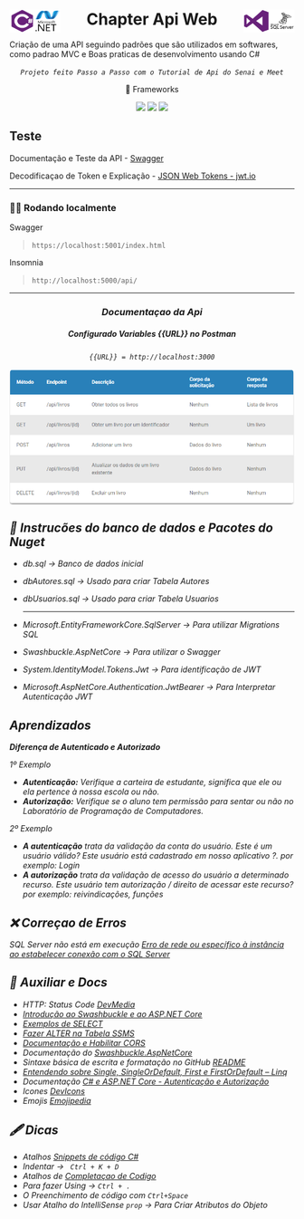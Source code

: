 
<h1 align="center"><img align="left" height="40" width="45" src="https://github.com/devicons/devicon/blob/master/icons/csharp/csharp-plain.svg"><img align="left" src="https://github.com/devicons/devicon/blob/master/icons/dot-net/dot-net-original-wordmark.svg" height="40" width="45" >Chapter Api Web<img align="right" height="40" width="45" src="https://github.com/devicons/devicon/blob/master/icons/microsoftsqlserver/microsoftsqlserver-plain-wordmark.svg"><img align="right" height="40" width="45"src="https://github.com/devicons/devicon/blob/master/icons/visualstudio/visualstudio-plain.svg" ></h1>


Criação de uma API seguindo padrões que são utilizados em softwares, como padrao MVC e Boas praticas de desenvolvimento usando C#

 <div align="center">

   <cite align="center">`Projeto feito Passo a Passo com o Tutorial de Api do Senai e Meet`</cite>

</div>

 
   <p align="center">
 🚀 Frameworks 
</p>

  <p align="center">
    <img src="https://img.shields.io/badge/.NET-512BD4?style=for-the-badge&logo=dotnet&logoColor=white"/>

  <img src="https://img.shields.io/badge/NuGet-004880?style=for-the-badge&logo=nuget&logoColor=white"/>

  <img src="https://img.shields.io/badge/Swagger-85EA2D?style=for-the-badge&logo=Swagger&logoColor=white"/>
  </p>

 ## Teste
  
  Documentação e Teste da API - [Swagger](https://swagger.io/)
  
  Decodificaçao de Token e Explicação - [JSON Web Tokens - jwt.io](https://jwt.io/)
  
  <hr>
  
  ### 👨‍💻 Rodando localmente
  
  Swagger
  > `https://localhost:5001/index.html`

  Insomnia
  > `http://localhost:5000/api/`

<hr/>
  <div align="center">

   <h3 align="center"><i>Documentaçao da Api</em></h3>
   
  ##### Configurado Variables {{URL}} no Postman
   
   <cite align="center">`{{URL}} = http://localhost:3000`</cite>
  
   <img align="center" src="/Documentation-API.png">
</div>
 
## 📝 Instrucões do banco de dados e Pacotes do Nuget 


* db.sql -> Banco de dados inicial 
* dbAutores.sql -> Usado para criar Tabela Autores
* dbUsuarios.sql -> Usado para criar Tabela Usuarios

    <hr>

* Microsoft.EntityFrameworkCore.SqlServer -> Para utilizar Migrations SQL
* Swashbuckle.AspNetCore -> Para utilizar o Swagger
* System.IdentityModel.Tokens.Jwt -> Para identificação de JWT
* Microsoft.AspNetCore.Authentication.JwtBearer -> Para Interpretar Autenticação JWT


## Aprendizados

***Diferença de Autenticado e Autorizado***

1º  Exemplo

* **Autenticação:** Verifique a carteira de estudante, significa que ele ou ela pertence à nossa escola ou não.
* **Autorização:** Verifique se o aluno tem permissão para sentar ou não no Laboratório de Programação de Computadores.

2º Exemplo

* **A autenticação** trata da validação da conta do usuário. Este é um usuário válido? Este usuário está cadastrado em nosso aplicativo ?. por exemplo: Login
* **A autorização** trata da validação de acesso do usuário a determinado recurso. Este usuário tem autorização / direito de acessar este recurso? por exemplo: reivindicações, funções


## ❌ Correçao de Erros

SQL Server não está em execução [Erro de rede ou específico à instância ao estabelecer conexão com o SQL Server](https://cursos.alura.com.br/forum/topico-erro-de-rede-ou-especifico-a-instancia-ao-estabelecer-conexao-com-o-sql-server-89976)

## 📄 Auxiliar e Docs

* HTTP: Status Code [DevMedia](https://www.devmedia.com.br/http-status-code/41222)
* [Introdução ao Swashbuckle e ao ASP.NET Core](https://docs.microsoft.com/pt-br/aspnet/core/tutorials/getting-started-with-swashbuckle?view=aspnetcore-6.0&tabs=visual-studio)
* [Exemplos de SELECT](https://docs.microsoft.com/pt-br/sql/t-sql/queries/select-examples-transact-sql?view=sql-server-ver15) 
* [Fazer ALTER na Tabela SSMS](https://docs.microsoft.com/pt-br/sql/relational-databases/tables/add-columns-to-a-table-database-engine?view=sql-server-ver15)
* [Documentação e Habilitar CORS](https://docs.microsoft.com/pt-br/aspnet/core/security/cors?view=aspnetcore-5.0)
* Documentação do [Swashbuckle.AspNetCore](https://docs.microsoft.com/pt-br/aspnet/core/tutorials/getting-started-with-swashbuckle?view=aspnetcore-6.0&tabs=visual-studio)
* Sintaxe básica de escrita e formatação no GitHub [README](https://docs.github.com/pt/get-started/writing-on-github/getting-started-with-writing-and-formatting-on-github/basic-writing-and-formatting-syntax)
* [Entendendo sobre Single, SingleOrDefault, First e FirstOrDefault – Linq](https://codigosimples.net/2016/03/28/entendendo-sobre-single-singleordefault-first-e-firstordefault-linq/)
* Documentação [C# e ASP.NET Core - Autenticação e Autorização](https://balta.io/blog/aspnet-core-autenticacao-autorizacao)
* Icones [DevIcons](https://github.com/devicons/devicon/tree/master/icons)
* Emojis [Emojipedia](https://emojipedia.org/)



## 🖋️ Dicas

* Atalhos [Snippets de código C#](https://docs.microsoft.com/pt-br/visualstudio/ide/visual-csharp-code-snippets?view=vs-2022)
* Indentar -> ```  Ctrl + K + D ```
* Atalhos de [Completaçao de Codigo](https://www.jetbrains.com/pt-br/resharper/features/code_completion.html) 
* Para fazer Using ->  ``` Ctrl + .  ``` 
* O Preenchimento de código com `Ctrl+Space`
* Usar Atalho do IntelliSense  `prop`  -> Para Criar Atributos do Objeto

